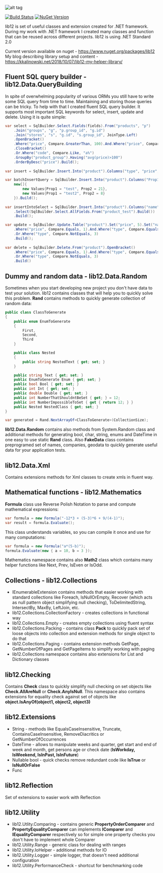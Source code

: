 ![alt tag](https://raw.github.com/kkalinowski/lib12/master/lib12.png)

[![Build Status](https://travis-ci.org/kkalinowski/lib12.svg?branch=master)](https://travis-ci.org/kkalinowski/lib12)
[![NuGet Version](https://badge.fury.io/nu/lib12.svg)](https://badge.fury.io/nu/lib12.svg)

lib12 is set of useful classes and extension created for .NET framework. During my work with .NET framework I created many classes and function that can be reused across different projects. lib12 is using .NET Standard 2.0

Current version available on nuget - https://www.nuget.org/packages/lib12
My blog describing library setup and content - https://kkalinowski.net/2018/10/07/lib12-my-helper-library/

Fluent SQL query builder - lib12.Data.QueryBuilding
--------------------
In spite of overwhelming popularity of various ORMs you still have to write some SQL query from time to time. Maintaining and storing those queries can be tricky. To help with that I created fluent SQL query builder. It supports most important SQL keywords for select, insert, update and delete. Using it is quite simple:

```csharp
var select = SqlBuilder.Select.Fields(fields).From("products", "p")
	.Join("groups", "g", "p.group_id", "g.id")
	.Join("stores", "s", "g.id", "s.group_id", JoinType.Left)
	.OpenBracket()
	.Where("price", Compare.GreaterThan, 100).And.Where("price", Compare.LessOrEquals, 1000)
	.CloseBracket()
	.Or.Where("code", Compare.Like, "a%")
	.GroupBy("product_group").Having("avg(price)>100")
	.OrderByDesc("price").Build();
	
var insert = SqlBuilder.Insert.Into("product").Columns("type", "price", "name").Values(4, 5, "test").Build();

var batchInsertQuery = SqlBuilder.Insert.Into("product").Columns("Prop1", "Prop2").Batch(
    new[]{
		new Values{Prop1 = "test", Prop2 = 21},
		new Values{Prop1 = "test2", Prop2 = 8}
    }).Build();
    
var insertIntoSelect = SqlBuilder.Insert.Into("product").Columns("name","price")
	.Select(SqlBuilder.Select.AllFields.From("product_test").Build())
    .Build();

var update = SqlBuilder.Update.Table("product").Set("price", 5).Set("name", "test").OpenBracket()
	.Where("price", Compare.Equals, 1).And.Where("type", Compare.Equals, 3).CloseBracket()
	.Or.Where("type", Compare.NotEquals, 3)
	.Build();
	
var delete = SqlBuilder.Delete.From("product").OpenBracket()
	.Where("price", Compare.Equals, 1).And.Where("type", Compare.Equals, 3).CloseBracket()
	.Or.Where("type", Compare.NotEquals, 3)
	.Build()
```

Dummy and random data - lib12.Data.Random
--------------------
Sometimes when you start developing new project you don't have data to test your solution. lib12 contains classes that will help you to quickly solve this problem. __Rand__ contains methods to quickly generate collection of random data:
```csharp
public class ClassToGenerate
{
    public enum EnumToGenerate
    {
        First,
        Second,
        Third
    }

    public class Nested
    {
        public string NestedText { get; set; }
    }

    public string Text { get; set; }
    public EnumToGenerate Enum { get; set; }
    public bool Bool { get; set; }
    public int Int { get; set; }
    public double Double { get; set; }
    public int NumberThatShouldntBeSet { get; } = 12;
    public int NumberImpossibleToSet { get { return 12; } }
    public Nested NestedClass { get; set; }
}

var generated = Rand.NextArrayOf<ClassToGenerate>(CollectionSize);
```
__lib12.Data.Random__ contains also methods from System.Random class and additional methods for generating bool, char, string, enums and DateTime in one easy to use static __Rand__ class. Also __FakeData__ class contains preprogramed set of names, companies, geodata to quickly generate useful data for your application tests.

lib12.Data.Xml
---
Contains extensions methods for Xml classes to create xmls in fluent way. 

Mathematical functions - lib12.Mathematics
---
__Formula__ class use Reverse Polish Notation to parse and compute mathematical expressions:
```csharp
var formula = new Formula("-12*3 + (5-3)*6 + 9/(4-1)");
var result = formula.Evaluate();
```
This class understands variables, so you can compile it once and use for many computations:
```csharp
var formula = new Formula("a*(5-b)");
formula.Evaluate(new { a = 10, b = 3 });
```
Mathematics namespace contains also __Math2__ class which contains many helper functions like Next, Prev, IsEven or IsOdd.

Collections - lib12.Collections
---
- IEnumerableExtension contains methods that easier working with standard collections like Foreach, IsNullOrEmpty, Recover (which acts as null pattern object simplifying null checking), ToDelimitedString, IntersectBy, MaxBy, LeftJoin, etc.
- lib12.Collections.CollectionFactory - creates collections in functional way
- lib12.Collections.Empty - creates empty collections using fluent syntax
- lib12.Collections.Packing - contains class __Pack__ to quickly pack set of loose objects into collection and extension methods for single object to do that
- lib12.Collections.Paging - contains extension methods GetPage, GetNumberOfPages and GetPageItems to simplify working with paging
- lib12.Collections namespace contains also extensions for List and Dictionary classes

lib12.Checking
---
Contains __Check__ class to quickly simplify null checking on set objects like __Check.AllAreNull__ or __Check.AnyIsNull__. This namespace also contains extensions for equality check against set of objects like __object.IsAnyOf(object1, object2, object3)__

lib12.Extensions
---
- String - methods like EqualsCaseInsensitive, Truncate, ContainsCaseInsensitive, RemoveDiacritics or GetNumberOfOccurrences
- DateTime - allows to manipulate weeks and quarter, get start and end of week and month, get persons age or check date (__IsWorkday, IsWeekend, IsInPast, IsInFuture__)
- Nullable bool - quick checks remove redundant code like __IsTrue__ or __IsNullOrFalse__
- Func

lib12.Reflection
---
Set of extensions to easier work with Reflection

lib12.Utility
---
- lib12.Utlity.Comparing - contains generic __PropertyOrderComparer__ and __PropertyEqualityComparer__ can implements __IComparer__ and __IEqualityComparer__ respectively so for simple one property checks you don't have to implement whole Comparer
- lib12.Utility.Range - generic class for dealing with ranges
- lib12.Utility.IoHelper - additional methods for IO
- lib12.Utility.Logger - simple logger, that doesn't need additional configuration
- lib12.Utility.PerformanceCheck - shortcut for benchmarking code
